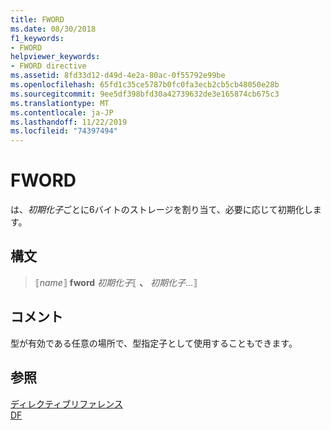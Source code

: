 ```yaml
---
title: FWORD
ms.date: 08/30/2018
f1_keywords:
- FWORD
helpviewer_keywords:
- FWORD directive
ms.assetid: 8fd33d12-d49d-4e2a-80ac-0f55792e99be
ms.openlocfilehash: 65fd1c35ce5787b0fc0fa3ecb2cb5cb48050e28b
ms.sourcegitcommit: 9ee5df398bfd30a42739632de3e165874cb675c3
ms.translationtype: MT
ms.contentlocale: ja-JP
ms.lasthandoff: 11/22/2019
ms.locfileid: "74397494"
---
```

# <a name="fword"></a>FWORD

は、*初期化子*ごとに6バイトのストレージを割り当て、必要に応じて初期化します。

## <a name="syntax"></a>構文

> ⟦*name*⟧ **fword** *初期化子*⟦ __、__ *初期化子*...⟧

## <a name="remarks"></a>コメント

型が有効である任意の場所で、型指定子として使用することもできます。

## <a name="see-also"></a>参照

[ディレクティブリファレンス](../../assembler/masm/directives-reference.md)\
[DF](../../assembler/masm/df.md)

